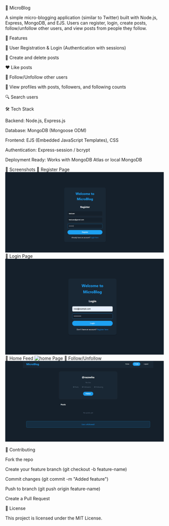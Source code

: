 📘 MicroBlog

A simple micro-blogging application (similar to Twitter) built with Node.js, Express, MongoDB, and EJS.
Users can register, login, create posts, follow/unfollow other users, and view posts from people they follow.

🚀 Features

👤 User Registration & Login (Authentication with sessions)

📝 Create and delete posts

❤️ Like posts

👥 Follow/Unfollow other users

📄 View profiles with posts, followers, and following counts

🔍 Search users

🛠️ Tech Stack

Backend: Node.js, Express.js

Database: MongoDB (Mongoose ODM)

Frontend: EJS (Embedded JavaScript Templates), CSS

Authentication: Express-session / bcrypt

Deployment Ready: Works with MongoDB Atlas or local MongoDB

📸 Screenshots
🔹 Register Page
![Register Page](images/register.png)
🔹 Login Page
![login Page](images/login.png)
🔹 Home Feed
![home Page](images/feed(2).png)
🔹 Follow/Unfollow
![ Page](images/follow.png)

🤝 Contributing

Fork the repo

Create your feature branch (git checkout -b feature-name)

Commit changes (git commit -m "Added feature")

Push to branch (git push origin feature-name)

Create a Pull Request

📜 License

This project is licensed under the MIT License.
